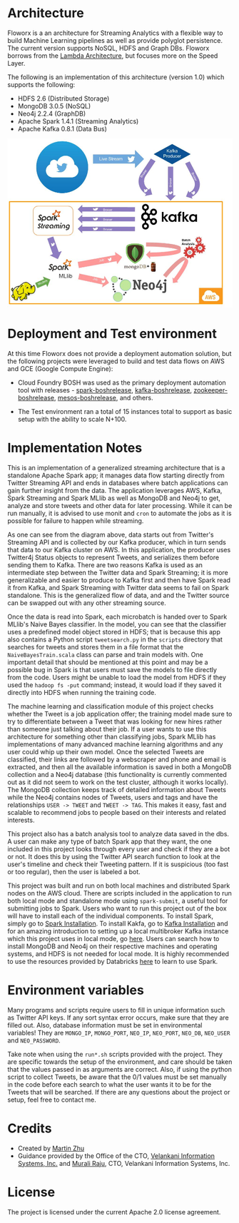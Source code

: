 # Architecture

Floworx is a an architecture for Streaming Analytics with a flexible way to build Machine Learning pipelines as well as provide polyglot persistence. The current version supports NoSQL, HDFS and Graph DBs. Floworx borrows from the [Lambda Architecture](https://en.wikipedia.org/wiki/Lambda_architecture), but focuses more on the Speed Layer.

The following is an implementation of this architecture (version 1.0) which supports the following:

- HDFS 2.6 (Distributed Storage)
- MongoDB 3.0.5 (NoSQL)
- Neo4j 2.2.4 (GraphDB)
- Apache Spark 1.4.1 (Streaming Analytics)
- Apache Kafka 0.8.1 (Data Bus)

![Alt text](spark_flow.jpg)

# Deployment and Test environment

At this time Floworx does not provide a deployment automation solution, but the following projects were leveraged to build and test data flows on AWS and GCE (Google Compute Engine):

- Cloud Foundry BOSH was used as the primary deployment automation tool with releases - [spark-boshrelease](https://github.com/murraju/spark-boshrelease), [kafka-boshrelease](https://github.com/murraju/kafka-boshrelease), [zookeeper-boshrelease](https://github.com/murraju/zookeeper-boshrelease), [mesos-boshrelease](https://github.com/murraju/mesos-boshrelease), and others.

- The Test environment ran a total of 15 instances total to support as basic setup with the ability to scale N+100.

# Implementation Notes

This is an implementation of a generalized streaming architecture that is a standalone Apache Spark app; it manages data flow starting directly from Twitter Streaming API and ends in databases where batch applications can gain further insight from the data. The application leverages AWS, Kafka, Spark Streaming and Spark MLlib as well as MongoDB and Neo4j to get, analyze and store tweets and other data for later processing. While it can be run manually, it is advised to use monit and ``cron`` to automate the jobs as it is possible for failure to happen while streaming.

As one can see from the diagram above, data starts out from Twitter's Streaming API and is collected by our Kafka producer, which in turn sends that data to our Kafka cluster on AWS. In this application, the producer uses Twitter4j Status objects to represent Tweets, and serializes them before sending them to Kafka. There are two reasons Kafka is used as an intermediate step between the Twitter data and Spark Streaming; it is more generalizable and easier to produce to Kafka first and then have Spark read it from Kafka, and Spark Streaming with Twitter data seems to fail on Spark standalone. This is the generalized flow of data, and and the Twitter source can be swapped out with any other streaming source.

Once the data is read into Spark, each microbatch is handed over to Spark MLlib's Naive Bayes classifier. In the model, you can see that the classifier uses a predefined model object stored in HDFS; that is because this app also contains a Python script ``tweetsearch.py`` in the ``scripts`` directory that searches for tweets and stores them in a file format that the ``NaiveBayesTrain.scala`` class can parse and train models with. One important detail that should be mentioned at this point and may be a possible bug in Spark is that users must save the models to file directly from the code. Users might be unable to load the model from HDFS if they used the ``hadoop fs -put`` command; instead, it would load if they saved it directly into HDFS when running the training code.

The machine learning and classification module of this project checks whether the Tweet is a job application offer; the training model made sure to try to differentiate between a Tweet that was looking for new hires rather than someone just talking about their job. If a user wants to use this architecture for something other than classifying jobs, Spark MLlib has implementations of many advanced machine learning algorithms and any user could whip up their own model. Once the selected Tweets are classified, their links are followed by a webscraper and phone and email is extracted, and then all the available information is saved in both a MongoDB collection and a Neo4j database (this functionality is currently commented out as it did not seem to work on the test cluster, although it works locally). The MongoDB collection keeps track of detailed information about Tweets while the Neo4j contains nodes of Tweets, users and tags and have the relationships ``USER -> TWEET`` and ``TWEET -> TAG``. This makes it easy, fast and scalable to recommend jobs to people based on their interests and related interests.

This project also has a batch analysis tool to analyze data saved in the dbs. A user can make any type of batch Spark app that they want, the one included in this project looks through every user and check if they are a bot or not. It does this by using the Twitter API search function to look at the user's timeline and check their Tweeting pattern. If it is suspicious (too fast or too regular), then the user is labeled a bot.

This project was built and run on both local machines and distributed Spark nodes on the AWS cloud. There are scripts included in the application to run both local mode and standalone mode using ``spark-submit``, a useful tool for submitting jobs to Spark. Users who want to run this project out of the box will have to install each of the individual components. To install Spark, simply go to [Spark Installation](http://spark.apache.org/downloads.html). To install Kakfa, go to [Kafka Installation](http://kafka.apache.org/downloads.html) and for an amazing introduction to setting up a local multibroker Kafka instance which this project uses in local mode, go [here](http://www.michael-noll.com/blog/2013/03/13/running-a-multi-broker-apache-kafka-cluster-on-a-single-node/). Users can search how to install MongoDB and Neo4j on their respective machines and operating systems, and HDFS is not needed for local mode. It is highly recommended to use the resources provided by Databricks [here](https://databricks.com/spark/developer-resources) to learn to use Spark.

# Environment variables

Many programs and scripts require users to fill in unique information such as Twitter API keys. If any sort syntax error occurs, make sure that they are filled out. Also, database information must be set in environmental variables! They are ``MONGO_IP``, ``MONGO_PORT``, ``NEO_IP``, ``NEO_PORT``, ``NEO_DB``, ``NEO_USER`` and ``NEO_PASSWORD``.

Take note when using the ``run*.sh`` scripts provided with the project. They are specific towards the setup of the environment, and care should be taken that the values passed in as arguments are correct. Also, if using the python script to collect Tweets, be aware that the 0/1 values must be set manually in the code before each search to what the user wants it to be for the Tweets that will be searched. If there are any questions about the project or setup, feel free to contact me.

# Credits

- Created by [Martin Zhu](http://xytosis.github.io)
- Guidance provided by the Office of the CTO, [Velankani Information Systems, Inc.](http://velankani.net) and [Murali Raju](http://about.me/muraliraju), CTO, Velankani Information Systems, Inc.

# License 

The project is licensed under the current Apache 2.0 license agreement.
